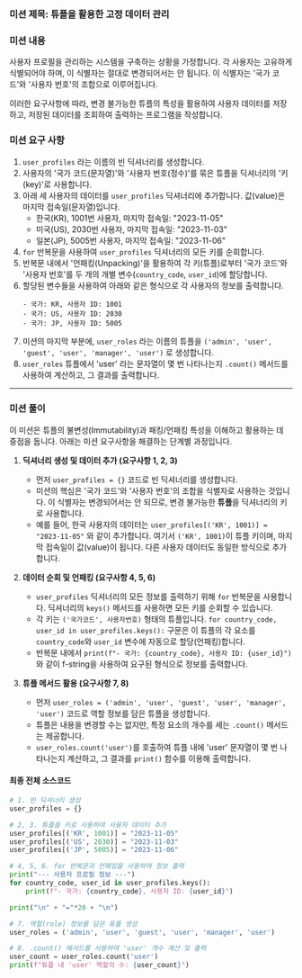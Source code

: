 ### **미션 제목**: 튜플을 활용한 고정 데이터 관리

### **미션 내용**

사용자 프로필을 관리하는 시스템을 구축하는 상황을 가정합니다. 각 사용자는 고유하게 식별되어야 하며, 이 식별자는 절대로 변경되어서는 안 됩니다. 이 식별자는 '국가 코드'와 '사용자 번호'의 조합으로 이루어집니다.

이러한 요구사항에 따라, 변경 불가능한 튜플의 특성을 활용하여 사용자 데이터를 저장하고, 저장된 데이터를 조회하여 출력하는 프로그램을 작성합니다.

### **미션 요구 사항**

1.  `user_profiles` 라는 이름의 빈 딕셔너리를 생성합니다.
2.  사용자의 '국가 코드(문자열)'와 '사용자 번호(정수)'를 묶은 튜플을 딕셔너리의 '키(key)'로 사용합니다.
3.  아래 세 사용자의 데이터를 `user_profiles` 딕셔너리에 추가합니다. 값(value)은 마지막 접속일(문자열)입니다.
    *   한국(KR), 1001번 사용자, 마지막 접속일: "2023-11-05"
    *   미국(US), 2030번 사용자, 마지막 접속일: "2023-11-03"
    *   일본(JP), 5005번 사용자, 마지막 접속일: "2023-11-06"
4.  `for` 반복문을 사용하여 `user_profiles` 딕셔너리의 모든 키를 순회합니다.
5.  반복문 내에서 '언패킹(Unpacking)'을 활용하여 각 키(튜플)로부터 '국가 코드'와 '사용자 번호'를 두 개의 개별 변수(`country_code`, `user_id`)에 할당합니다.
6.  할당된 변수들을 사용하여 아래와 같은 형식으로 각 사용자의 정보를 출력합니다.
    ```
    - 국가: KR, 사용자 ID: 1001
    - 국가: US, 사용자 ID: 2030
    - 국가: JP, 사용자 ID: 5005
    ```
7.  미션의 마지막 부분에, `user_roles` 라는 이름의 튜플을 `('admin', 'user', 'guest', 'user', 'manager', 'user')` 로 생성합니다.
8.  `user_roles` 튜플에서 'user' 라는 문자열이 몇 번 나타나는지 `.count()` 메서드를 사용하여 계산하고, 그 결과를 출력합니다.

---

### **미션 풀이**

이 미션은 튜플의 불변성(Immutability)과 패킹/언패킹 특성을 이해하고 활용하는 데 중점을 둡니다. 아래는 미션 요구사항을 해결하는 단계별 과정입니다.

1.  **딕셔너리 생성 및 데이터 추가 (요구사항 1, 2, 3)**
    *   먼저 `user_profiles = {}` 코드로 빈 딕셔너리를 생성합니다.
    *   미션의 핵심은 '국가 코드'와 '사용자 번호'의 조합을 식별자로 사용하는 것입니다. 이 식별자는 변경되어서는 안 되므로, 변경 불가능한 **튜플**을 딕셔너리의 키로 사용합니다.
    *   예를 들어, 한국 사용자의 데이터는 `user_profiles[('KR', 1001)] = "2023-11-05"` 와 같이 추가합니다. 여기서 `('KR', 1001)`이 튜플 키이며, 마지막 접속일이 값(value)이 됩니다. 다른 사용자 데이터도 동일한 방식으로 추가합니다.

2.  **데이터 순회 및 언패킹 (요구사항 4, 5, 6)**
    *   `user_profiles` 딕셔너리의 모든 정보를 출력하기 위해 `for` 반복문을 사용합니다. 딕셔너리의 `keys()` 메서드를 사용하면 모든 키를 순회할 수 있습니다.
    *   각 키는 `('국가코드', 사용자번호)` 형태의 튜플입니다. `for country_code, user_id in user_profiles.keys():` 구문은 이 튜플의 각 요소를 `country_code`와 `user_id` 변수에 자동으로 할당(언패킹)합니다.
    *   반복문 내에서 `print(f"- 국가: {country_code}, 사용자 ID: {user_id}")` 와 같이 f-string을 사용하여 요구된 형식으로 정보를 출력합니다.

3.  **튜플 메서드 활용 (요구사항 7, 8)**
    *   먼저 `user_roles = ('admin', 'user', 'guest', 'user', 'manager', 'user')` 코드로 역할 정보를 담은 튜플을 생성합니다.
    *   튜플은 내용을 변경할 수는 없지만, 특정 요소의 개수를 세는 `.count()` 메서드는 제공합니다.
    *   `user_roles.count('user')`를 호출하여 튜플 내에 'user' 문자열이 몇 번 나타나는지 계산하고, 그 결과를 `print()` 함수를 이용해 출력합니다.

#### **최종 전체 소스코드**

```python
# 1. 빈 딕셔너리 생성
user_profiles = {}

# 2, 3. 튜플을 키로 사용하여 사용자 데이터 추가
user_profiles[('KR', 1001)] = "2023-11-05"
user_profiles[('US', 2030)] = "2023-11-03"
user_profiles[('JP', 5005)] = "2023-11-06"

# 4, 5, 6. for 반복문과 언패킹을 사용하여 정보 출력
print("--- 사용자 프로필 정보 ---")
for country_code, user_id in user_profiles.keys():
    print(f"- 국가: {country_code}, 사용자 ID: {user_id}")

print("\n" + "="*20 + "\n")

# 7. 역할(role) 정보를 담은 튜플 생성
user_roles = ('admin', 'user', 'guest', 'user', 'manager', 'user')

# 8. .count() 메서드를 사용하여 'user' 개수 계산 및 출력
user_count = user_roles.count('user')
print(f"튜플 내 'user' 역할의 수: {user_count}")
```